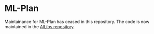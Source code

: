 # ML-Plan

Maintainance for ML-Plan has ceased in this repository. The code is now maintained in the [AILibs repository](https://github.com/fmohr/AILibs "AILibs Repository").
